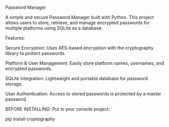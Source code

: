 Password Manager

 A simple and secure Password Manager built with Python. This project allows users to store, retrieve, and manage encrypted passwords for multiple platforms using SQLite as a database.

Features:

Secure Encryption: Uses AES-based encryption with the cryptography library to protect passwords.

Platform & User Management: Easily store platform names, usernames, and encrypted passwords.

SQLite Integration: Lightweight and portable database for password storage.

User Authentication: Access to stored passwords is protected by a master password.



BEFORE INSTALLING:
Put in your console project:

pip install cryptography
